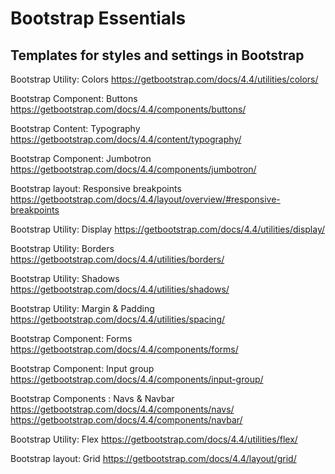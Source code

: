 # Bootstrap Essentials

## Templates for styles and settings in Bootstrap

Bootstrap Utility: Colors
https://getbootstrap.com/docs/4.4/utilities/colors/

Bootstrap Component: Buttons
https://getbootstrap.com/docs/4.4/components/buttons/

Bootstrap Content: Typography
https://getbootstrap.com/docs/4.4/content/typography/

Bootstrap Component: Jumbotron
https://getbootstrap.com/docs/4.4/components/jumbotron/

Bootstrap layout: Responsive breakpoints
https://getbootstrap.com/docs/4.4/layout/overview/#responsive-breakpoints

Bootstrap Utility: Display
https://getbootstrap.com/docs/4.4/utilities/display/

Bootstrap Utility: Borders
https://getbootstrap.com/docs/4.4/utilities/borders/

Bootstrap Utility: Shadows
https://getbootstrap.com/docs/4.4/utilities/shadows/

Bootstrap Utility: Margin & Padding
https://getbootstrap.com/docs/4.4/utilities/spacing/

Bootstrap Component: Forms
https://getbootstrap.com/docs/4.4/components/forms/

Bootstrap Component: Input group
https://getbootstrap.com/docs/4.4/components/input-group/

Bootstrap Components : Navs & Navbar
https://getbootstrap.com/docs/4.4/components/navs/
https://getbootstrap.com/docs/4.4/components/navbar/

Bootstrap Utility: Flex
https://getbootstrap.com/docs/4.4/utilities/flex/

Bootstrap layout: Grid
https://getbootstrap.com/docs/4.4/layout/grid/
